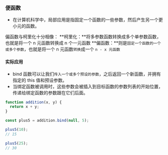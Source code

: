 ### 便函数
* 在计算机科学中，局部应用是指固定一个函数的一些参数，然后产生另一个更小元的函数。

偏函数与柯里化十分相像：
**柯里化：**将多参数函数转换成多个单参数函数，也就是将一个 n 元函数转换成 n 个一元函数
**偏函数：**则是`固定一个函数的一个或多个参数`，也就是将一个 n 元函数`转换`成一个 `n - x 元函数`

#### 实际应用
* bind 函数可以让我们`传入一个或多个预设的参数`，之后返回一个新函数，并拥有指定的 this 值和预设参数。
* 当绑定函数被调用时，这些参数会被插入到目标函数的参数列表的开始位置，传递给绑定函数的参数跟在它们后面。
```javascript
function addition(x, y) {
  return x + y;
}

const plus5 = addition.bind(null, 5);

plus5(10);
// 15

plus5(25);
// 30
```

